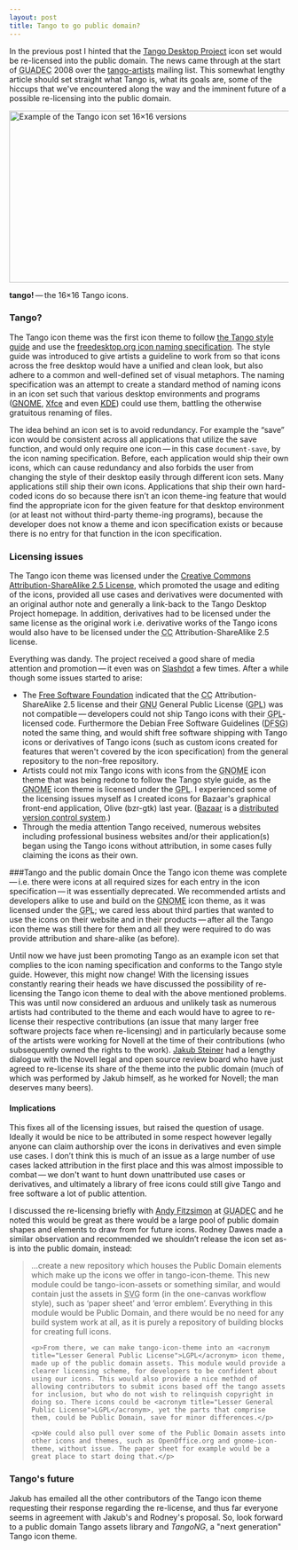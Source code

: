 ```yaml
---
layout: post
title: Tango to go public domain?
---
```

In the previous post I hinted that the <a href="http://tango.freedesktop.org" title="Tango Desktop Project homepage">Tango Desktop Project</a> icon set would be re-licensed into the public domain. The news came through at the start of <acronym title="GNOME Users&rsquo; and developers&rsquo; Europe conference">GUADEC</acronym> 2008 over the <a href="http://lists.freedesktop.org/mailman/listinfo/tango-artists" title="Tango Artists mailing list info page on freedesktop.org">tango-artists</a> mailing list. This somewhat lengthy article should set straight what Tango is, what its goals are, some of the hiccups that we've encountered along the way and the imminent future of a possible re-licensing into the public domain.

<img src="/files/images/tango-example-16x.png" alt="Example of the Tango icon set 16&times;16 versions" title="Example of the Tango icon set 16&times;16 versions" width="624" height="310" />

<p class="caption"><strong>tango!</strong>&thinsp;&mdash;&thinsp;the 16&times;16 Tango icons.</p>

### Tango?
The Tango icon theme was the first icon theme to follow <a href="http://tango.freedesktop.org/Tango_Icon_Theme_Guidelines" title="Tango icon style guide on the Tango Desktop Project homepage">the Tango style guide</a> and use the <a href="http://standards.freedesktop.org/icon-theme-spec/icon-theme-spec-latest.html" title="freedesktop.org icon naming specification">freedesktop.org icon naming specification</a>. The style guide was introduced to give artists a guideline to work from so that icons across the free desktop would have a unified and clean look, but also adhere to a common and well-defined set of visual metaphors. The naming specification was an attempt to create a standard method of naming icons in an icon set such that various desktop environments and programs (<a href="http://en.wikipedia.org/wiki/GNOME" title="Wikipedia: GNOME"><acronym title="GNU Network Object Model Environment">GNOME</acronym></a>, <a href="http://en.wikipedia.org/wiki/XFCE" title="Wikipedia: Xfce">Xfce</a> and even <a href="http://en.wikipedia.org/wiki/KDE" title="Wikipedia: KDE"><acronym title="K Desktop Environment">KDE</acronym></a>) could use them, battling the otherwise gratuitous renaming of files.

<p class="note">The idea behind an icon set is to avoid redundancy. For example the &ldquo;save&rdquo; icon would be consistent across all applications that utilize the save function, and would only require one icon&thinsp;&mdash;&thinsp;in this case <code>document-save</code>, by the icon naming specification. Before, each application would ship their own icons, which can cause redundancy and also forbids the user from changing the style of their desktop easily through different icon sets. Many applications still ship their own icons. <span class="sidenote">Applications that ship their own hard-coded icons do so because there isn&rsquo;t an icon theme-ing feature that would find the appropriate icon for the given feature for that desktop environment (or at least not without third-party theme-ing programs), because the developer does not know a theme and icon specification exists or because there is no entry for that function in the icon specification.</span></p>

### Licensing issues
The Tango icon theme was licensed under the <a href="http://creativecommons.org/licenses/by-sa/2.5/" title="License page for the Creative Commons Attribution-ShareAlike 2.5 License on CreativeCommons.org">Creative Commons Attribution-ShareAlike 2.5 License</a>, which promoted the usage and editing of the icons, provided all use cases and derivatives were documented with an original author note and generally a link-back to the Tango Desktop Project homepage. In addition, derivatives had to be licensed under the same license as the original work i.e. derivative works of the Tango icons would also have to be licensed under the <acronym title="Creative Commons">CC</acronym> Attribution-ShareAlike 2.5 license.

Everything was dandy. The project received a good share of media attention and promotion&thinsp;&mdash;&thinsp;it even was on <a href="http://slashdot.org" title="Slashdot technology news homepage">Slashdot</a> a few times. After a while though some issues started to arise:

* The <a href="http://www.fsf.org/" title="Free Software Foundation homepage">Free Software Foundation</a> indicated that the <acronym title="Creative Commons">CC</acronym> Attribution-ShareAlike 2.5 license and their <acronym title="GNU is Not UNIX">GNU</acronym> General Public License (<acronym title="General Public License">GPL</acronym>) was not compatible&thinsp;&mdash;&thinsp;developers could not ship Tango icons with their <acronym title="General Public License">GPL</acronym>-licensed code. Furthermore the Debian Free Software Guidelines (<acronym title="Debian Free Software Guidelines">DFSG</acronym>) noted the same thing, and would shift free software shipping with Tango icons or derivatives of Tango icons (such as custom icons created for features that weren't covered by the icon specification) from the general repository to the non-free repository.
* Artists could not mix Tango icons with icons from the <acronym title="GNU Network Object Model Environment">GNOME</acronym> icon theme that was being redone to follow the Tango style guide, as the <acronym title="GNU Network Object Model Environment">GNOME</acronym> icon theme is licensed under the <acronym title="General Public License">GPL</acronym>. I experienced some of the licensing issues myself as I created icons for Bazaar's graphical front-end application, Olive (bzr-gtk) last year. (<a href="http://en.wikipedia.org/wiki/Bazaar_(software)" title="Bazaar project homepage">Bazaar</a> is a <a href="http://en.wikipedia.org/wiki/Revision_control#Distributed_revision_control" title="Wikipedia: distributed version control systems">distributed version control system</a>.)
* Through the media attention Tango received, numerous websites including professional business websites and/or their application(s) began using the Tango icons without attribution, in some cases fully claiming the icons as their own.

###Tango and the public domain
Once the Tango icon theme was complete&thinsp;&mdash;&thinsp;i.e. there were icons at all required sizes for each entry in the icon specification&thinsp;&mdash;&thinsp;it was essentially deprecated. We recommended artists and developers alike to use and build on the <acronym title="GNU Network Object Model Environment">GNOME</acronym> icon theme, as it was licensed under the <acronym title="General Public License">GPL</acronym>; we cared less about third parties that wanted to use the icons on their website and in their products&thinsp;&mdash;&thinsp;after all the Tango icon theme was still there for them and all they were required to do was provide attribution and share-alike (as before).

Until now we have just been promoting Tango as an example icon set that complies to the icon naming specification and conforms to the Tango style guide. However, this might now change! With the licensing issues constantly rearing their heads we have discussed the possibility of re-licensing the Tango icon theme to deal with the above mentioned problems. This was until now considered an arduous and unlikely task as numerous artists had contributed to the theme and each would have to agree to re-license their respective contributions (an issue that many larger free software projects face when re-licensing) and in particularly because some of the artists were working for Novell at the time of their contributions (who subsequently owned the rights to the work). <a href="http://jimmac.musichall.cz/" title="Jakub Steiner’s personal website">Jakub Steiner</a> had a lengthy dialogue with the Novell legal and open source review board who have just agreed to re-license its share of the theme into the public domain (much of which was performed by Jakub himself, as he worked for Novell; the man deserves many beers).

#### Implications
This fixes all of the licensing issues, but raised the question of usage. Ideally it would be nice to be attributed in some respect however legally anyone can claim authorship over the icons in derivatives and even simple use cases. I don’t think this is much of an issue as a large number of use cases lacked attribution in the first place and this was almost impossible to combat&thinsp;&mdash;&thinsp;we don't want to hunt down unattributed use cases or derivatives, and ultimately a library of free icons could still give Tango and free software a lot of public attention.

I discussed the re-licensing briefly with <a href="http://andy.brisgeek.com/" title="Andy Fitzsimon’s personal blog">Andy Fitzsimon</a> at <acronym title="GNOME users’ and developer’s Europe conference">GUADEC</acronym> and he noted this would be great as there would be a large pool of public domain shapes and elements to draw from for future icons. Rodney Dawes made a similar observation and recommended we shouldn’t release the icon set as-is into the public domain, instead:

<blockquote cite="Rodney Dawes">
    <p>&hellip;create a new repository which houses the Public Domain elements which make up the icons we offer in tango-icon-theme. This new module could be tango-icon-assets or something similar, and would contain just the assets in <acronym title="Scalable Vector Graphic">SVG</acronym> form (in the one-canvas workflow style), such as &lsquo;paper sheet&rsquo; and &lsquo;error emblem&rsquo;. Everything in this module would be Public Domain, and there would be no need for any build system work at all, as it is purely a repository of building blocks for creating full icons.</p>

    <p>From there, we can make tango-icon-theme into an <acronym title="Lesser General Public License">LGPL</acronym> icon theme, made up of the public domain assets. This module would provide a clearer licensing scheme, for developers to be confident about using our icons. This would also provide a nice method of allowing contributors to submit icons based off the tango assets for inclusion, but who do not wish to relinquish copyright in doing so. There icons could be <acronym title="Lesser General Public License">LGPL</acronym>, yet the parts that comprise them, could be Public Domain, save for minor differences.</p>

    <p>We could also pull over some of the Public Domain assets into other icons and themes, such as OpenOffice.org and gnome-icon-theme, without issue. The paper sheet for example would be a great place to start doing that.</p>
</blockquote>

### Tango's future
Jakub has emailed all the other contributors of the Tango icon theme requesting their response regarding the re-license, and thus far everyone seems in agreement with Jakub's and Rodney's proposal. So, look forward to a public domain Tango assets library and <em>TangoNG</em>, a "next generation" Tango icon theme.

